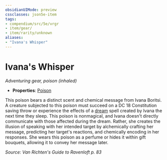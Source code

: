 ```yaml
---
obsidianUIMode: preview
cssclasses: json5e-item
tags:
- compendium/src/5e/vrgr
- item/gear/
- item/rarity/unknown
aliases: 
- "Ivana's Whisper"
---
```

# Ivana's Whisper
*Adventuring gear, poison (inhaled)*  

- **Properties**: [Poison](/compendium/rules/item-properties.md#Poison)

This poison bears a distinct scent and chemical message from Ivana Boritsi. A creature subjected to this poison must succeed on a DC 18 Constitution saving throw or experience the effects of a [dream](compendium/spells/dream.md) spell created by Ivana the next time they sleep. This poison is nonmagical, and Ivana doesn't directly communicate with those affected during the dream. Rather, she creates the illusion of speaking with her intended target by alchemically crafting her message, predicting her target's reactions, and chemically encoding in her responses. She wears this poison as a perfume or hides it within gift bouquets, allowing it to convey her message later.

*Source: Van Richten's Guide to Ravenloft p. 83*